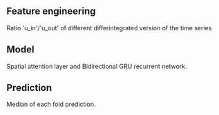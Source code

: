 ## Feature engineering 

Ratio 'u_in'/'u_out' of different differintegrated version of the time series 

## Model
Spatial attention layer and Bidirectional GRU recurrent network. 

## Prediction

Median of each fold prediction. 
